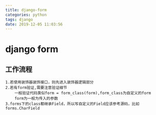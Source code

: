 ```yaml
---
title: django-form
categories: python
tags: django
date: 2019-12-05 11:03:56
---
```

# django form

## 工作流程


```
1.若使用装饰器装饰接口，则先进入装饰器逻辑部分
2.若有form验证,需要注意验证细节
    一般验证代码类似form = form_class(form),form_class为自定义的form
    form为一般为传入的参数
3.forms下的class都继承Field，所以写自定义的Field应该参考源码，比如forms.CharField
```

